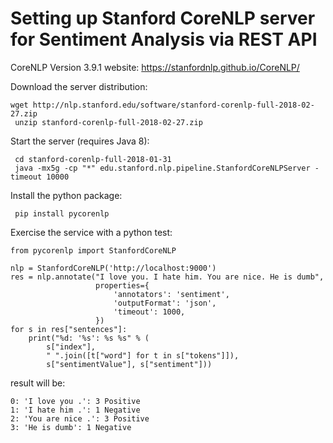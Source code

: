# Setting up Stanford CoreNLP server for Sentiment Analysis via REST API
CoreNLP Version 3.9.1 website: https://stanfordnlp.github.io/CoreNLP/


Download the server distribution:

    wget http://nlp.stanford.edu/software/stanford-corenlp-full-2018-02-27.zip
	 unzip stanford-corenlp-full-2018-02-27.zip
	
Start the server (requires Java 8):

	 cd stanford-corenlp-full-2018-01-31
	 java -mx5g -cp "*" edu.stanford.nlp.pipeline.StanfordCoreNLPServer -timeout 10000    

Install the python package:

	 pip install pycorenlp

Exercise the service with a python test:

    from pycorenlp import StanfordCoreNLP

    nlp = StanfordCoreNLP('http://localhost:9000')
    res = nlp.annotate("I love you. I hate him. You are nice. He is dumb",
                       properties={
                           'annotators': 'sentiment',
                           'outputFormat': 'json',
                           'timeout': 1000,
                       })
    for s in res["sentences"]:
        print("%d: '%s': %s %s" % (
            s["index"],
            " ".join([t["word"] for t in s["tokens"]]),
            s["sentimentValue"], s["sentiment"]))
            
result will be:

    0: 'I love you .': 3 Positive
    1: 'I hate him .': 1 Negative
    2: 'You are nice .': 3 Positive
    3: 'He is dumb': 1 Negative

